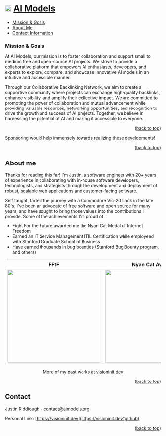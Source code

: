 <a name="readme-top"></a>

# <img src="https://avatars.githubusercontent.com/u/117051901?s=60&v=4" alt="Logo" width="20" height="20"> <a href="https://aimodels.org"><strong>AI Models</strong></a>

<p align='center'>

</p>

<!-- TABLE OF CONTENTS -->

  <ul>
    <li>
      <a href="#mission">Mission & Goals</a>
    </li> 
    <li>
      <a href="#about-me">About Me</a>
    </li> 
    <li>
      <a href="#contact">Contact Information</a>
    </li> 
  </ul>


<!-- Mission -->

### Mission & Goals

At AI Models, our mission is to foster collaboration and support small to medium free and open-source AI projects. We strive to provide a collaborative platform that empowers AI enthusiasts, developers, and experts to explore, compare, and showcase innovative AI models in an intuitive and accessible manner. 

Through our Collaborative Backlinking Network, we aim to create a supportive community where projects can exchange high-quality backlinks, enhance visibility, and amplify their collective impact. We are committed to promoting the power of collaboration and mutual advancement while providing valuable resources, networking opportunities, and recognition to drive the growth and success of AI projects. Together, we believe in harnessing the potential of AI and making it accessible to everyone.

<p align="right">(<a href="#readme-top">back to top</a>)</p>

  
Sponsoring would help immensely towards realizing these developments!  
</div>
<p align="right">(<a href="#readme-top">back to top</a>)</p>

<!-- ABOUT ME -->
## About me

Thanks for reading this far! I'm Justin, a software engineer with 20+ years of experience in collaborating with in-house software developers, technologists, and strategists through the development and deployment of robust, scalable web applications and customer-facing software.

Self taught, tarted the journey with a Commodore Vic-20 back in the late 80's. I've been an advocate of free software and open source for many years, and have sought to bring those values into the contributions I provide. Some of the achievements I'm proud of:

- Fight For the Future awarded me the Nyan Cat Medal of Internet Freedom
- Earned an IT Service Management ITIL Certification while employeed with Stanford Graduate School of Business
- Have earned thousands in bug bounties (Stanford Bug Bounty program, and others)

<div align="center">

|  FFtF | Nyan Cat Award | ITIL |
| --- | --- | --- |
| <img src="https://raw.githubusercontent.com/visioninit/.github/master/profile/fftf.png?raw=true" height=300> | <img src="https://raw.githubusercontent.com/visioninit/.github/master/profile/fftf2.jpg?raw=true" height=300> | <img src="https://raw.githubusercontent.com/visioninit/.github/master/profile/itil.JPG?raw=true" height=300> |

More of my past works at [visioninit.dev](https://visioninit.dev?github)
</div>
<p align="right">(<a href="#readme-top">back to top</a>)</p>

<!-- CONTACT -->
## Contact

Justin Riddiough - contact@aimodels.org 

Personal Link: [https://visioninit.dev](https://visioninit.dev?github)

<p align="right">(<a href="#readme-top">back to top</a>)</p>
